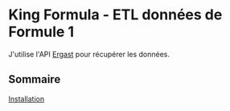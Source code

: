 # King Formula - ETL données de Formule 1
J'utilise l'API [Ergast](https://www.ergast.com) pour récupérer les données.

## Sommaire

[Installation]()